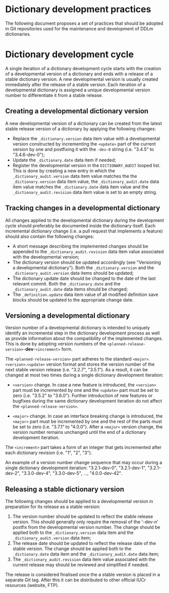 # Dictionary development practices

The following document proposes a set of practices that should be adopted in Git repositories used for the maintenance and development of DDLm dictionaries.

# Dictionary development cycle

A single iteration of a dictionary development cycle starts with the creation of a developmental version of a dictionary and ends with a release of a stable dictionary version. A new developmental version is usually created immediately after the release of a stable version. Each iteration of a developmental dictionary is assigned a unique developmental version number to differentiate it from a stable release.  

## Creating a developmental dictionary version

A new developmental version of a dictionary can be created from the latest stable release version of a dictionary by applying the following changes:

* Replace the `_dictionary.version` data item value with a developmental version constructed by incrementing the `<update>` part of the current version by one and postfixing it with the `-dev-0` string (i.e. "3.4.5" to "3.4.6-dev-0");
* Update the `_dictionary.date` data item if needed;
* Register the developmental version in the `DICTIONARY_AUDIT` looped list. This is done by creating a new entry in which the `_dictionary_audit.version` data item value matches the the `_dictionary.version` data item value, the `_dictionary_audit.date` data item value matches the `_dictionary.date` data item value and the `_dictionary_audit.revision` data item value is set to an empty string.

## Tracking changes in a developmental dictionary

All changes applied to the developmental dictionary during the development cycle should preferably be documented inside the dictionary itself. Each incremental dictionary change (i.e. a pull request that implements a feature) should also contain the following changes:

* A short message describing the implemented changes should be appended to the `_dictionary_audit.revision` data item value associated with the developmental version;
* The dictionary version should be updated accordingly (see "Versioning a developmental dictionary"). Both the `_dictionary.version` and the `_dictionary_audit.version` data items should be updated;
* The dictionary update date should be changed to the date of the last relevant commit. Both the `_dictionary.date` and the `_dictionary_audit.date` data items should be changed;
* The `_definition.update` data item value of all modified definition save blocks should be updated to the appropriate change date.

## Versioning a developmental dictionary
Version number of a developmental dictionary is intended to uniquely identify an incremental step in the dictionary development process as well as provide information about the compatibility of the implemented changes. This is done by adopting version numbers of the `<planned-release-version>`-**dev**-`<increment>` form.

The `<planned-release-version>` part adheres to the standard `<major>`.`<version>`.`<update>` version format and stores the version number of the next stable version release (i.e. "3.2.7", "3.5.1"). As a result, it can be changed at most two times during a single dictionary development iteration:

* `<version>` change. In case a new feature is introduced, the `<version>` part must be incremented by one and the `<update>` part must be set to zero (i.e. "3.5.2" to "3.6.0"). Further introduction of new features or bugfixes during the same dictionary development iteration do not affect the `<planned-release-version>`.

* `<major>` change. In case an interface breaking change is introduced, the `<major>` part must be incremented by one and the rest of the parts must be set to zero (i.e. "3.7.1" to "4.0.0"). After a `<major>` version change, the version number remains unchanged until the end of a dictionary development iteration.

The `<increment>` part takes a form of an integer that gets incremented after each dictionary revision (i.e. "1", "2", "3"). 

An example of a version number change sequence that may occur during a single dictionary development iteration: "3.2.1-dev-0", "3.2.1-dev-1", "3.2.1-dev-2", "3.3.0-dev-4", "3.3.0-dev-5", ..., "4.0.0-dev-42".

## Releasing a stable dictionary version

The following changes should be applied to a developmental version in preparation for its release as a stable version:

1. The version number should be updated to reflect the stable release version. This should generally only require the removal of the '-dev-*n*' postfix from the developmental version number. The change should be applied both to the `_dictionary.version` data item and the `_dictionary_audit.version` data item;
2. The release date should be updated to reflect the release date of the stable version. The change should be applied both to the `_dictionary.date` data item and the `_dictionary_audit.date` data item;
3. The `_dictionary_audit.revision` data item value associated with the current release may should be reviewed and simplified if needed.

The release is considered finalised once the a stable version is placed in a separate Git tag. After this it can be distributed to other official IUCr resources (website, FTP).
